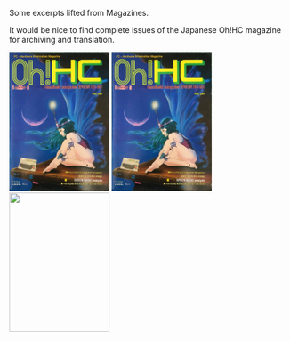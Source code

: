 Some excerpts lifted from Magazines.


It would be nice to find complete issues of the Japanese Oh!HC magazine for archiving and translation.

<img src="OhHC-N1-1982.jpg" width=180 height=250/>
<img src="Oh%21HC-N01-1982.jpg" width=180 height=250/>
<img src="Oh%21HC-N02-1982.jpg" width=180 height=250/>
